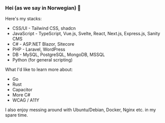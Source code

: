 ### Hei (as we say in Norwegian) 👋

Here's my stacks:
- CSS/UI - Tailwind CSS, shadcn
- JavaScript - TypeScript, Vue.js, Svelte, React, Next.js, Express.js, Sanity CMS
- C# - ASP.NET Blazor, Sitecore
- PHP - Laravel, WordPress
- DB - MySQL, PostgreSQL, MongoDB, MSSQL
- Python (for general scripting)

What I'd like to learn more about:
- Go
- Rust
- Capacitor
- More C#
- WCAG / A11Y

I also enjoy messing around with Ubuntu/Debian, Docker, Nginx etc. in my spare time.

<!--
**deviationist/deviationist** is a ✨ _special_ ✨ repository because its `README.md` (this file) appears on your GitHub profile.

Here are some ideas to get you started:

- 🔭 I’m currently working on ...
- 🌱 I’m currently learning ...
- 👯 I’m looking to collaborate on ...
- 🤔 I’m looking for help with ...
- 💬 Ask me about ...
- 📫 How to reach me: ...
- 😄 Pronouns: ...
- ⚡ Fun fact: ...
-->
